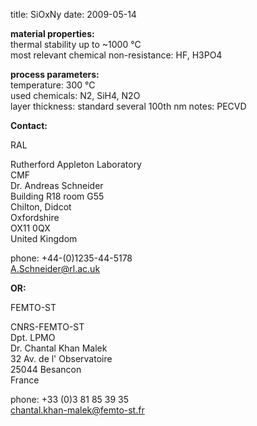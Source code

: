 title: SiOxNy
date: 2009-05-14  

__material properties:__  	
thermal stability up to	~1000 °C  
most relevant chemical non-resistance:	HF, H3PO4  

	
__process parameters:__  	
temperature:	300 °C  
used chemicals:	N2, SiH4, N2O  
layer thickness:	standard several 100th nm   notes:	PECVD
<!--break-->
__Contact:__

RAL

Rutherford Appleton Laboratory  
CMF  
Dr. Andreas Schneider  
Building R18 room G55   
Chilton, Didcot  
Oxfordshire   
OX11 0QX   
United Kingdom  

phone: +44-(0)1235-44-5178  
A.Schneider@rl.ac.uk

__OR:__


FEMTO-ST

CNRS-FEMTO-ST  
Dpt. LPMO  
Dr. Chantal Khan Malek  
32 Av. de l' Observatoire  
25044 Besancon  
France  

phone: +33 (0)3 81 85 39 35  
chantal.khan-malek@femto-st.fr